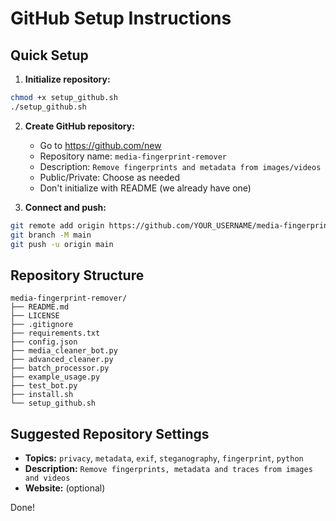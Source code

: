 # GitHub Setup Instructions

## Quick Setup

1. **Initialize repository:**

```bash
chmod +x setup_github.sh
./setup_github.sh
```

2. **Create GitHub repository:**

   - Go to https://github.com/new
   - Repository name: `media-fingerprint-remover`
   - Description: `Remove fingerprints and metadata from images/videos`
   - Public/Private: Choose as needed
   - Don't initialize with README (we already have one)

3. **Connect and push:**

```bash
git remote add origin https://github.com/YOUR_USERNAME/media-fingerprint-remover.git
git branch -M main
git push -u origin main
```

## Repository Structure

```
media-fingerprint-remover/
├── README.md
├── LICENSE
├── .gitignore
├── requirements.txt
├── config.json
├── media_cleaner_bot.py
├── advanced_cleaner.py
├── batch_processor.py
├── example_usage.py
├── test_bot.py
├── install.sh
└── setup_github.sh
```

## Suggested Repository Settings

- **Topics:** `privacy`, `metadata`, `exif`, `steganography`, `fingerprint`, `python`
- **Description:** `Remove fingerprints, metadata and traces from images and videos`
- **Website:** (optional)

Done!

